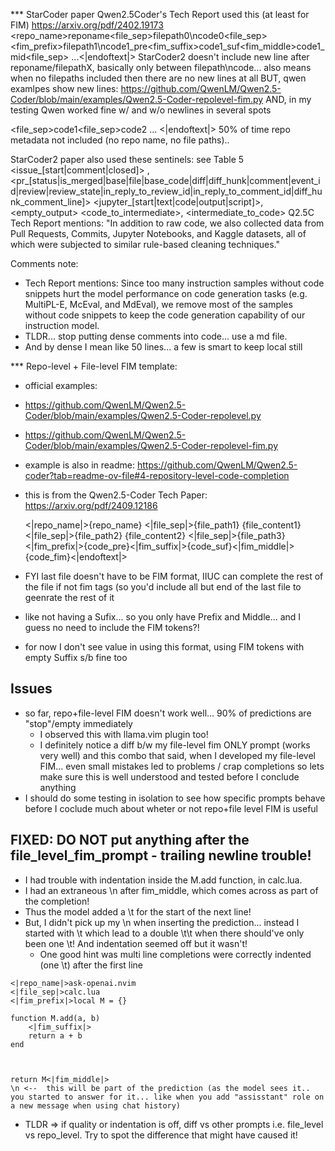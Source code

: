 *** StarCoder paper
  Qwen2.5Coder's Tech Report used this (at least for FIM)
  https://arxiv.org/pdf/2402.19173
  <repo_name>reponame<file_sep>filepath0\ncode0<file_sep><fim_prefix>filepath1\ncode1_pre<fim_suffix>code1_suf<fim_middle>code1_mid<file_sep> ...<|endoftext|>
     StarCoder2 doesn't include new line after reponame/filepathX, basically only between filepath\ncode...
     also means when no filepaths included then there are no new lines at all
     BUT, qwen examlpes show new lines:
       https://github.com/QwenLM/Qwen2.5-Coder/blob/main/examples/Qwen2.5-Coder-repolevel-fim.py
       AND, in my testing Qwen worked fine w/ and w/o newlines in several spots

  <file_sep>code1<file_sep>code2 ... <|endoftext|>
    50% of time repo metadata not included (no repo name, no file paths)..

  StarCoder2 paper also used these sentinels:
     see Table 5
       <issue_[start|comment|closed]>
       <pr>,<pr_[status|is_merged|base|file|base_code|diff|diff_hunk|comment|event_id|review|review_state|in_reply_to_review_id|in_reply_to_comment_id|diff_hunk_comment_line]>
       <jupyter_[start|text|code|output|script]>,<empty_output>
       <code_to_intermediate>, <intermediate_to_code>
    Q2.5C Tech Report mentions:  "In addition to raw code, we also collected data from Pull Requests, Commits, Jupyter Notebooks, and Kaggle datasets, all of which were subjected to similar rule-based cleaning techniques."

Comments note:
- Tech Report mentions: Since too many instruction samples without code snippets hurt the model performance on code generation tasks (e.g. MultiPL-E, McEval, and MdEval), we remove most of the samples without code snippets to keep the code generation capability of our instruction model.
- TLDR... stop putting dense comments into code... use a md file.
- And by dense I mean like 50 lines... a few is smart to keep local still

*** Repo-level + File-level FIM template:
-  official examples:
  -  https://github.com/QwenLM/Qwen2.5-Coder/blob/main/examples/Qwen2.5-Coder-repolevel.py
  -  https://github.com/QwenLM/Qwen2.5-Coder/blob/main/examples/Qwen2.5-Coder-repolevel-fim.py
- example is also in readme: https://github.com/QwenLM/Qwen2.5-coder?tab=readme-ov-file#4-repository-level-code-completion
- this is from the Qwen2.5-Coder Tech Paper: https://arxiv.org/pdf/2409.12186

    <|repo_name|>{repo_name}
    <|file_sep|>{file_path1}
    {file_content1}
    <|file_sep|>{file_path2}
    {file_content2}
    <|file_sep|>{file_path3}
    <|fim_prefix|>{code_pre}<|fim_suffix|>{code_suf}<|fim_middle|>{code_fim}<|endoftext|>

- FYI last file doesn't have to be FIM format, IIUC can complete the rest of the file if not fim tags (so you'd include all but end of the last file to geenrate the rest of it
- like not having a Sufix... so you only have Prefix and Middle... and I guess no need to include the FIM tokens?!
- for now I don't see value in using this format, using FIM tokens with empty Suffix s/b fine too

## Issues
- so far, repo+file-level FIM doesn't work well... 90% of predictions are "stop"/empty immediately
  - I observed this with llama.vim plugin too!
  - I definitely notice a diff b/w my file-level fim ONLY prompt (works very well) and this combo
      that said, when I developed my file-level FIM... even small mistakes led to problems / crap completions
      so lets make sure this is well understood and tested before I conclude anything
- I should do some testing in isolation to see how specific prompts behave before I coclude much about wheter or not repo+file level FIM is useful

## FIXED: DO NOT put anything after the file_level_fim_prompt - trailing newline trouble!
- I had trouble with indentation inside the M.add function, in calc.lua.
- I had an extraneous \n after fim_middle, which comes across as part of the completion!
- Thus the model added a \t for the start of the next line!
- But, I didn't pick up my \n when inserting the prediction... instead I started with \t which lead to a double \t\t
  when there should've only been one \t! And indentation seemed off but it wasn't!
  - One good hint was multi line completions were correctly indented (one \t) after the first line
```
<|repo_name|>ask-openai.nvim
<|file_sep|>calc.lua
<|fim_prefix|>local M = {}

function M.add(a, b)
    <|fim_suffix|>
    return a + b
end



return M<|fim_middle|>
\n <--  this will be part of the prediction (as the model sees it.. you started to answer for it... like when you add "assisstant" role on a new message when using chat history)
```

- TLDR => if quality or indentation is off, diff vs other prompts
  i.e. file_level vs repo_level. Try to spot the difference that might have caused it!

